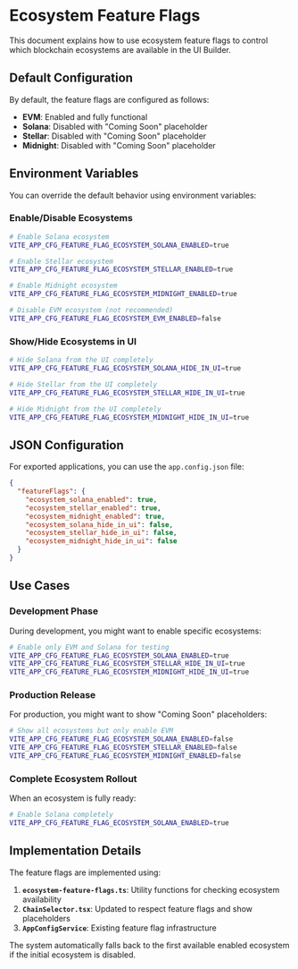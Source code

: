 # Ecosystem Feature Flags

This document explains how to use ecosystem feature flags to control which blockchain ecosystems are available in the UI Builder.

## Default Configuration

By default, the feature flags are configured as follows:

- **EVM**: Enabled and fully functional
- **Solana**: Disabled with "Coming Soon" placeholder
- **Stellar**: Disabled with "Coming Soon" placeholder
- **Midnight**: Disabled with "Coming Soon" placeholder

## Environment Variables

You can override the default behavior using environment variables:

### Enable/Disable Ecosystems

```bash
# Enable Solana ecosystem
VITE_APP_CFG_FEATURE_FLAG_ECOSYSTEM_SOLANA_ENABLED=true

# Enable Stellar ecosystem
VITE_APP_CFG_FEATURE_FLAG_ECOSYSTEM_STELLAR_ENABLED=true

# Enable Midnight ecosystem
VITE_APP_CFG_FEATURE_FLAG_ECOSYSTEM_MIDNIGHT_ENABLED=true

# Disable EVM ecosystem (not recommended)
VITE_APP_CFG_FEATURE_FLAG_ECOSYSTEM_EVM_ENABLED=false
```

### Show/Hide Ecosystems in UI

```bash
# Hide Solana from the UI completely
VITE_APP_CFG_FEATURE_FLAG_ECOSYSTEM_SOLANA_HIDE_IN_UI=true

# Hide Stellar from the UI completely
VITE_APP_CFG_FEATURE_FLAG_ECOSYSTEM_STELLAR_HIDE_IN_UI=true

# Hide Midnight from the UI completely
VITE_APP_CFG_FEATURE_FLAG_ECOSYSTEM_MIDNIGHT_HIDE_IN_UI=true
```

## JSON Configuration

For exported applications, you can use the `app.config.json` file:

```json
{
  "featureFlags": {
    "ecosystem_solana_enabled": true,
    "ecosystem_stellar_enabled": true,
    "ecosystem_midnight_enabled": true,
    "ecosystem_solana_hide_in_ui": false,
    "ecosystem_stellar_hide_in_ui": false,
    "ecosystem_midnight_hide_in_ui": false
  }
}
```

## Use Cases

### Development Phase

During development, you might want to enable specific ecosystems:

```bash
# Enable only EVM and Solana for testing
VITE_APP_CFG_FEATURE_FLAG_ECOSYSTEM_SOLANA_ENABLED=true
VITE_APP_CFG_FEATURE_FLAG_ECOSYSTEM_STELLAR_HIDE_IN_UI=true
VITE_APP_CFG_FEATURE_FLAG_ECOSYSTEM_MIDNIGHT_HIDE_IN_UI=true
```

### Production Release

For production, you might want to show "Coming Soon" placeholders:

```bash
# Show all ecosystems but only enable EVM
VITE_APP_CFG_FEATURE_FLAG_ECOSYSTEM_SOLANA_ENABLED=false
VITE_APP_CFG_FEATURE_FLAG_ECOSYSTEM_STELLAR_ENABLED=false
VITE_APP_CFG_FEATURE_FLAG_ECOSYSTEM_MIDNIGHT_ENABLED=false
```

### Complete Ecosystem Rollout

When an ecosystem is fully ready:

```bash
# Enable Solana completely
VITE_APP_CFG_FEATURE_FLAG_ECOSYSTEM_SOLANA_ENABLED=true
```

## Implementation Details

The feature flags are implemented using:

1. **`ecosystem-feature-flags.ts`**: Utility functions for checking ecosystem availability
2. **`ChainSelector.tsx`**: Updated to respect feature flags and show placeholders
3. **`AppConfigService`**: Existing feature flag infrastructure

The system automatically falls back to the first available enabled ecosystem if the initial ecosystem is disabled.
